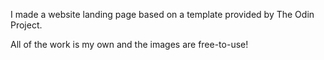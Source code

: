 I made a website landing page based on a template provided by The Odin Project.

All of the work is my own and the images are free-to-use!
